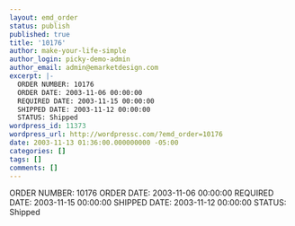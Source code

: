 ```yaml
---
layout: emd_order
status: publish
published: true
title: '10176'
author: make-your-life-simple
author_login: picky-demo-admin
author_email: admin@emarketdesign.com
excerpt: |-
  ORDER NUMBER: 10176
  ORDER DATE: 2003-11-06 00:00:00
  REQUIRED DATE: 2003-11-15 00:00:00
  SHIPPED DATE: 2003-11-12 00:00:00
  STATUS: Shipped
wordpress_id: 11373
wordpress_url: http://wordpressc.com/?emd_order=10176
date: 2003-11-13 01:36:00.000000000 -05:00
categories: []
tags: []
comments: []
---
```

ORDER NUMBER: 10176
ORDER DATE: 2003-11-06 00:00:00
REQUIRED DATE: 2003-11-15 00:00:00
SHIPPED DATE: 2003-11-12 00:00:00
STATUS: Shipped
